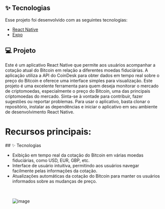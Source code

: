 
## ✨ Tecnologias

Esse projeto foi desenvolvido com as seguintes tecnologias:

- [React Native](https://reactnative.dev/)
- [Expo](https://expo.io/)

## 💻 Projeto

Este é um aplicativo React Native que permite aos usuários acompanhar a cotação atual do Bitcoin em relação a diferentes moedas fiduciárias. A aplicação utiliza a API do CoinDesk para obter dados em tempo real sobre o preço do Bitcoin e oferece uma interface simples para visualização.
Este projeto é uma excelente ferramenta para quem deseja monitorar o mercado de criptomoedas, especialmente o preço do Bitcoin, uma das principais criptomoedas do mercado. Sinta-se à vontade para contribuir, fazer sugestões ou reportar problemas.
Para usar o aplicativo, basta clonar o repositório, instalar as dependências e iniciar o aplicativo em seu ambiente de desenvolvimento React Native.

<h1>Recursos principais:</h1>
## ✨ Tecnologias
<ul dir="auto">
<li>Exibição em tempo real da cotação do Bitcoin em várias moedas fiduciárias, como USD, EUR, GBP, etc.</li>
<li>Interface de usuário intuitiva, permitindo aos usuários navegar facilmente pelas informações da cotação.</li>
<li>Atualizações automáticas da cotação do Bitcoin para manter os usuários informados sobre as mudanças de preço.</li>  <br>
<br>


![image](https://github.com/felipexavier26/react-native-bitcon/assets/103685054/225fece5-be81-4ab9-8188-4997ab16fb8e)
